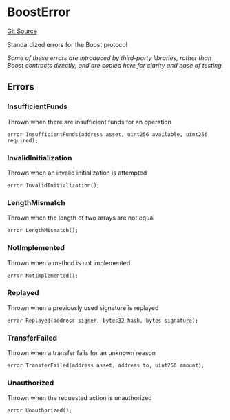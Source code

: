 # BoostError
[Git Source](https://github.com/rabbitholegg/boost-protocol/blob/f2d086cc13d3f2fcf119a54e6ed3b32a354cf098/src/shared/BoostError.sol)

Standardized errors for the Boost protocol

*Some of these errors are introduced by third-party libraries, rather than Boost contracts directly, and are copied here for clarity and ease of testing.*


## Errors
### InsufficientFunds
Thrown when there are insufficient funds for an operation


```solidity
error InsufficientFunds(address asset, uint256 available, uint256 required);
```

### InvalidInitialization
Thrown when an invalid initialization is attempted


```solidity
error InvalidInitialization();
```

### LengthMismatch
Thrown when the length of two arrays are not equal


```solidity
error LengthMismatch();
```

### NotImplemented
Thrown when a method is not implemented


```solidity
error NotImplemented();
```

### Replayed
Thrown when a previously used signature is replayed


```solidity
error Replayed(address signer, bytes32 hash, bytes signature);
```

### TransferFailed
Thrown when a transfer fails for an unknown reason


```solidity
error TransferFailed(address asset, address to, uint256 amount);
```

### Unauthorized
Thrown when the requested action is unauthorized


```solidity
error Unauthorized();
```

